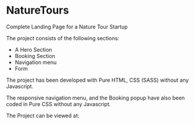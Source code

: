 # NatureTours
Complete Landing Page for a Nature Tour Startup

The project consists of the following sections:

* A Hero Section
* Booking Section
* Navigation menu
* Form

The project has been developed with Pure HTML, CSS (SASS) without any Javascript.

The responsive navigation menu, and the Booking popup have also been coded in Pure CSS without any Javascript.

The Project can be viewed at: 
